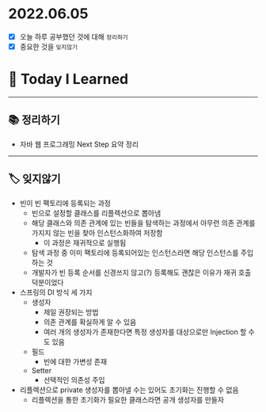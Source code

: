 # 2022.06.05

- [x]  오늘 하루 공부했던 것에 대해 `정리하기`
- [x]  중요한 것을 `잊지않기`

# 🚩 Today I Learned

---

## 📚 정리하기

- 자바 웹 프로그래밍 Next Step 요약 정리

---

## 🏷 잊지않기

- 빈이 빈 팩토리에 등록되는 과정
    - 빈으로 설정할 클래스를 리플렉션으로 뽑아냄
    - 해당 클래스와 의존 관계에 있는 빈들을 탐색하는 과정에서 아무런 의존 관계를 가지지 않는 빈을 찾아 인스턴스화하여 저장함
        - 이 과정은 재귀적으로 실행됨
    - 탐색 과정 중 이미 팩토리에 등록되어있는 인스턴스라면 해당 인스턴스를 주입하는 것
    - 개발자가 빈 등록 순서를 신경쓰지 않고(?) 등록해도 괜찮은 이유가 재귀 호출 덕분이었다
- 스프링의 DI 방식 세 가지
    - 생성자
        - 제일 권장되는 방법
        - 의존 관계를 확실하게 알 수 있음
        - 여러 개의 생성자가 존재한다면 특정 생성자를 대상으로만 Injection 할 수도 있음
    - 필드
        - 빈에 대한 가변성 존재
    - Setter
        - 선택적인 의존성 주입
- 리플렉션으로 private 생성자를 뽑아낼 수는 있어도 초기화는 진행할 수 없음
    - 리플렉션을 통한 초기화가 필요한 클래스라면 공개 생성자를 만들자